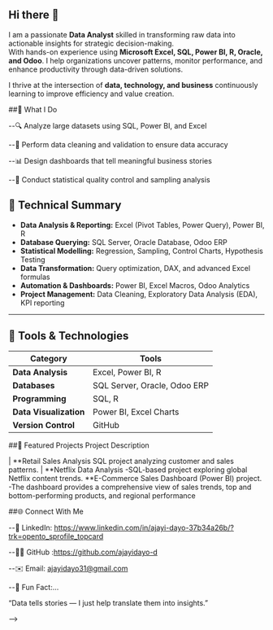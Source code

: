 ## Hi there 👋
I am a passionate **Data Analyst** skilled in transforming raw data into actionable insights for strategic decision-making.  
With hands-on experience using **Microsoft Excel, SQL, Power BI, R, Oracle, and Odoo**. I help organizations uncover patterns, monitor performance, and enhance productivity through data-driven solutions.  

I thrive at the intersection of **data, technology, and business** continuously learning to improve efficiency and value creation.


##🧠 What I Do

--🔍 Analyze large datasets using SQL, Power BI, and Excel

--🧹 Perform data cleaning and validation to ensure data accuracy

--📊 Design dashboards that tell meaningful business stories

--🧮 Conduct statistical quality control and sampling analysis

## 🧠 Technical Summary  

- **Data Analysis & Reporting:** Excel (Pivot Tables, Power Query), Power BI, R  
- **Database Querying:** SQL Server, Oracle Database, Odoo ERP  
- **Statistical Modelling:** Regression, Sampling, Control Charts, Hypothesis Testing  
- **Data Transformation:** Query optimization, DAX, and advanced Excel formulas  
- **Automation & Dashboards:** Power BI, Excel Macros, Odoo Analytics  
- **Project Management:** Data Cleaning, Exploratory Data Analysis (EDA), KPI reporting  

---

## 🧰 Tools & Technologies  

| Category | Tools |
|-----------|--------|
| **Data Analysis** | Excel, Power BI, R |
| **Databases** | SQL Server, Oracle, Odoo ERP |
| **Programming** | SQL, R |
| **Data Visualization** | Power BI, Excel Charts |
| **Version Control** | GitHub |

##🧩 Featured Projects Project	Description

| **Retail Sales Analysis
	SQL project analyzing customer and sales patterns.
| **Netflix Data Analysis
	-SQL-based project exploring global Netflix content trends.
	**E-Commerce Sales Dashboard (Power BI) project.
	-The dashboard provides a comprehensive view of sales trends, top and bottom-performing products, and regional performance


##🌐 Connect With Me

--💼 LinkedIn: https://www.linkedin.com/in/ajayi-dayo-37b34a26b/?trk=opento_sprofile_topcard

--🧑‍💻 GitHub :https://github.com/ajayidayo-d

--✉️ Email: ajayidayo31@gmail.com

--🌟 Fun Fact:...

“Data tells stories — I just help translate them into insights.”

-->


